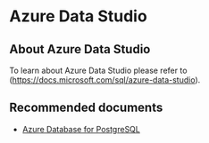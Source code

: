 <properties
    pageTitle="Azure Data Studio"
    description="Learn more about Azure Data Studio"
    service="microsoft.dbforpostgresql"
    resource="servers"
    authors="TheJY"
    ms.author="jeanyd"
    displayOrder="360"
    selfHelpType="generic"
    supportTopicIds="32639970"
    resourceTags="servers, databases"
    productPesIds="16222"
    cloudEnvironments="public"
    articleId="6fcc25a7-fe2b-4582-b4b0-9923c49c4160"
    />

# Azure Data Studio

## **About Azure Data Studio**

To learn about Azure Data Studio please refer to (https://docs.microsoft.com/sql/azure-data-studio).

## **Recommended documents**

* [Azure Database for PostgreSQL](https://docs.microsoft.com/azure/postgresql/)
